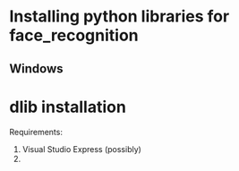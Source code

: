 # Installing python libraries for face_recognition

## Windows

# dlib installation
Requirements:
1. Visual Studio Express (possibly)
2. 
